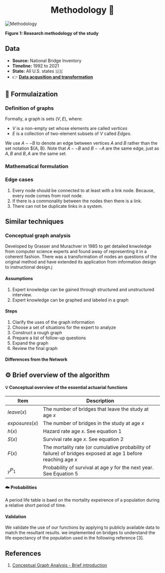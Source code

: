 <h1 align='center'>
Methodology 🧭
</h1>


![Methodology]()
<p center='align'> <b>Figure 1: Research methodology of the study</b></p>

## Data 

* **Source:** National Bridge Inventory
* **Timeline:** 1992 to 2021
* **State:** All U.S. states 🇺🇸
* 👉 [**Data acqusition and transformation**](https://github.com/kaleoyster/nbi/tree/b5fb41950ee0a44c1d8967a1a672c0e3ea47b07f)

## 🧪 Formulaization

### Definition of graphs
Formally, a graph is sets $(V, E)$, where:
- $V$ is a non-empty set whose elements are called $vertices$
- $E$ is a collection of two-element subsets of $V$ called $Edges$.

We use $A--B$ to denote an edge between vertices $A$ and $B$ rather than the set notation ${A, B}. Note that $A--B$ and $B--A$ are the same edge, just as ${A, B}$ and ${B, A}$ are the same set.

### Mathematical formulation


### Edge cases
1. Every node should be connected to at least with a link node. Because, every node comes from root node.
2. If there is a commonality between the nodes then there is a link.
3. There can not be duplicate links in a system.
## Similar techniques

###  Conceptual graph analysis
Developed by Grasser and Murachver in 1985 to get detailed knwoledge from computer science experts and found  away of representing it in a coherent fashion. There was a transformation of nodes an questions of the original method and have extended its application from information design to instructional design.j


#### Assumptions
1. Expert knowledge can be gained through structured and unstructured interview.
2. Expert knowledge can be graphed and labeled in a graph 

#### Steps
1. Clarify the uses of the graph information
2. Choose a set of situations for the expert to analyze
3. Construct a rough graph
4. Prepare a list of follow-up questions
5. Expand the graph
6. Review the final graph

#### Differences from the Network


## ⚙️  Brief overview of the algorithm


#### 💡 Conceptual overview of the essential actuarial functions
| Item           | Description                                                                                                    |
| -------------- | -------------------------------------------------------------------------------------------------------------- |
| $leave(x)$     | The number of bridges that leave the study at age $x$                                                          |
| $exposures(x)$ | The number of bridges in the study at age $x$                                                                  |
| $h(x)$         | Hazard rate age $x$. See equation 1                                                                            |
| $S(x)$         | Survival rate age $x$. See equation 2                                                                          |
| $F(x)$         | The mortality rate (or cumulative probability of failure) of bridges exposed at age 1 before reaching age $x$  |
| $_yP_1$        | Probability of survival at age $y$ for the next year. See Equation 5                                           |

#### ☁️  Probabilities
A period life table is baed on the mortality expeirence of a population during a relative short period of time. 

#### Validation
We validate the use of our functions by applying to publicly available data to match the resultant results.  we implemented on bridges to understand the life expectancy of the population used in the following reference [3].

## References
1. [Conceptual Graph Analysis - Brief introduction](https://slideplayer.com/slide/3741719/)
